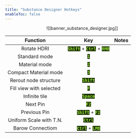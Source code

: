 ```yaml
---
title: "Substance Designer Hotkeys"
enableToc: false
---
```

<style>code { color: #99E83F; background: #1E3101; }
table { margin-left: auto; margin-right: auto; }
p {text-align: center;}
</style>
![[banner_substance_designer.jpg]]

|Function|Key|Notes
|:-:|:-:|:-:
|Rotate HDRI|**`Shift`** + **`Ctrl`** + **`RMB`**
|Standard mode|**`1`**
|Material mode|**`2`**
|Compact Material mode|**`3`**
|Rerout node structure|**`Shift`**
|Fill view with selected|**`F`**
|Infinite tile|**`Space`**
|Next Pin|**`F2`**
|Previous Pin|**`Shift`** + **`F2`**
|Uniform Scale with T.N.|**`Ctrl`**
|Barow Connectiom|**`Ctrl`** + **`LMB`**

